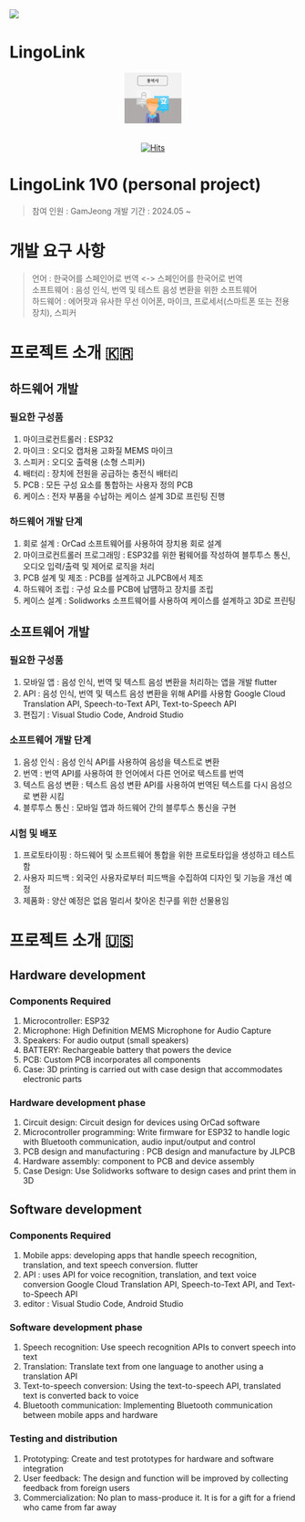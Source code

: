 <img src="https://capsule-render.vercel.app/api?type=wave&color=auto&height=200&section=header&text=Lee%20GamJeong&fontSize=80&animation=fadeIn" />

# LingoLink

<div align="center">
  <img src="/통역사.jpg" width="20%"><br/><br/> 
  
  [![Hits](https://hits.seeyoufarm.com/api/count/incr/badge.svg?url=https%3A%2F%2Fgithub.com%2Fgamjeong0724%2FLingoLink&count_bg=%2379C83D&title_bg=%23555555&icon=&icon_color=%23E7E7E7&title=hits&edge_flat=false)](https://hits.seeyoufarm.com)
</div>

# LingoLink 1V0 (personal project)

> 참여 인원 : GamJeong
> 개발 기간 : 2024.05 ~

# 개발 요구 사항

> 언어 : 한국어를 스페인어로 번역 <-> 스페인어를 한국어로 번역<br/>
> 소프트웨어 : 음성 인식, 번역 및 테스트 음성 변환을 위한 소프트웨어<br/>
> 하드웨어 : 에어팟과 유사한 무선 이어폰, 마이크, 프로세서(스마트폰 또는 전용 장치), 스피커

# 프로젝트 소개 🇰🇷

## 하드웨어 개발

### 필요한 구성품

1. 마이크로컨트롤러 : ESP32
2. 마이크 : 오디오 캡처용 고화질 MEMS 마이크
3. 스피커 : 오디오 출력용 (소형 스피커)
4. 배터리 : 장치에 전원을 공급하는 충전식 배터리
5. PCB : 모든 구성 요소를 통합하는 사용자 정의 PCB
6. 케이스 : 전자 부품을 수납하는 케이스 설계 3D로 프린팅 진행

### 하드웨어 개발 단계

1. 회로 설계 : OrCad 소프트웨어를 사용하여 장치용 회로 설계
2. 마이크로컨트롤러 프로그래밍 : ESP32를 위한 펌웨어를 작성하여 블투투스 통신, 오디오 입력/출력 및 제어로 로직을 처리
3. PCB 설계 및 제조 : PCB를 설계하고 JLPCB에서 제조
4. 하드웨어 조립 : 구성 요소를 PCB에 납떔하고 장치를 조립
5. 케이스 설계 : Solidworks 소프트웨어를 사용하여 케이스를 설계하고 3D로 프린팅

## 소프트웨어 개발

### 필요한 구성품

1. 모바일 앱 : 음성 인식, 번역 및 텍스트 음성 변환을 처리하는 앱을 개발 flutter 
2. API : 음성 인식, 번역 및 텍스트 음성 변환을 위해 API를 사용함 Google Cloud Translation API, Speech-to-Text API, Text-to-Speech API
3. 편집기 : Visual Studio Code, Android Studio

### 소프트웨어 개발 단계

1. 음성 인식 : 음성 인식 API를 사용하여 음성을 텍스트로 변환
2. 번역 : 번역 API를 사용하여 한 언어에서 다른 언어로 텍스트를 번역
3. 텍스트 음성 변환 : 텍스트 음성 변환 API를 사용하여 번역된 텍스트를 다시 음성으로 변환 시킴
4. 블루투스 통신 : 모바일 앱과 하드웨어 간의 블루투스 통신을 구현

### 시험 및 배포

1. 프로토타이핑 : 하드웨어 및 소프트웨어 통합을 위한 프로토타입을 생성하고 테스트함
2. 사용자 피드백 : 외국인 사용자로부터 피드백을 수집하여 디자인 및 기능을 개선 예정
3. 제품화 : 양산 예정은 없음 멀리서 찾아온 친구를 위한 선물용임

# 프로젝트 소개 🇺🇸

## Hardware development

### Components Required

1. Microcontroller: ESP32
2. Microphone: High Definition MEMS Microphone for Audio Capture
3. Speakers: For audio output (small speakers)
4. BATTERY: Rechargeable battery that powers the device
5. PCB: Custom PCB incorporates all components
6. Case: 3D printing is carried out with case design that accommodates electronic parts

### Hardware development phase

1. Circuit design: Circuit design for devices using OrCad software
2. Microcontroller programming: Write firmware for ESP32 to handle logic with Bluetooth communication, audio input/output and control
3. PCB design and manufacturing : PCB design and manufacture by JLPCB
4. Hardware assembly: component to PCB and device assembly
5. Case Design: Use Solidworks software to design cases and print them in 3D

## Software development

### Components Required

1. Mobile apps: developing apps that handle speech recognition, translation, and text speech conversion. flutter
2. API : uses API for voice recognition, translation, and text voice conversion Google Cloud Translation API, Speech-to-Text API, and Text-to-Speech API
3. editor : Visual Studio Code, Android Studio

### Software development phase

1. Speech recognition: Use speech recognition APIs to convert speech into text
2. Translation: Translate text from one language to another using a translation API
3. Text-to-speech conversion: Using the text-to-speech API, translated text is converted back to voice
4. Bluetooth communication: Implementing Bluetooth communication between mobile apps and hardware

### Testing and distribution

1. Prototyping: Create and test prototypes for hardware and software integration
2. User feedback: The design and function will be improved by collecting feedback from foreign users
3. Commercialization: No plan to mass-produce it. It is for a gift for a friend who came from far away
